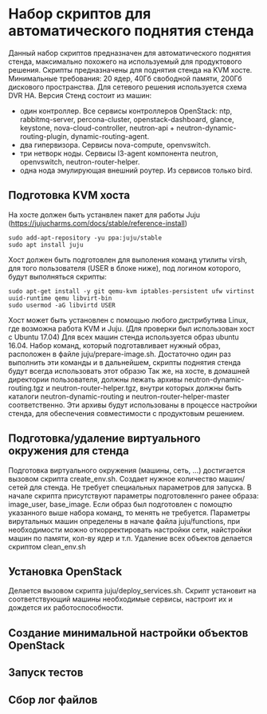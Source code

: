 # Набор скриптов для автоматического поднятия стенда

Данный набор скриптов предназначен для автоматического поднятия стенда, максимально похожего на используемый для продуктового решения.
Скрипты предназначены для поднятия стенда на KVM хосте. Минимальные требования: 20 ядер, 40Гб свободной памяти, 200Гб дискового пространства.
Для сетевого решения используется схема DVR HA. Версия 
Стенд состоит из машин:
  - один контроллер. Все сервисы контроллеров OpenStack: ntp, rabbitmq-server, percona-cluster, openstack-dashboard, glance, keystone, nova-cloud-controller, neutron-api + neutron-dynamic-routing-plugin, dynamic-routing-agent.
  - два гипервизора. Сервисы nova-compute, openvswitch.
  - три нетворк ноды. Сервисы l3-agent компонента neutron, openvswitch, neutron-router-helper.
  - одна нода эмулирующая внешний роутер. Из сервисов только bird.

## Подготовка KVM хоста
На хосте должен быть устанвлен пакет для работы Juju (https://jujucharms.com/docs/stable/reference-install)
  ```
  sudo add-apt-repository -yu ppa:juju/stable
  sudo apt install juju
  ```
Хост должен быть подготовлен для выполения команд утилиты virsh, для того пользователя (USER в блоке ниже), под логином которого, будут выполняться скрипты:
  ```
  sudo apt-get install -y git qemu-kvm iptables-persistent ufw virtinst uuid-runtime qemu libvirt-bin
  sudo usermod -aG libvirtd USER
  ```
Хост может быть установлен с помощью любого дистрибутива Linux, где возможна работа KVM и Juju. (Для проверки был использован хост с Ubuntu 17.04)
Для всех машин стенда используется образ ubuntu 16.04. Набор команд, который подготавливает нужный образ, расположен в файле juju/prepare-image.sh. Достаточно один раз выполнить эти команды и в дальнейшем, скрипты поднятия стенда будут всегда использовать этот образю
Так же, на хосте, в домашней директории пользователя, должны лежать архивы neutron-dynamic-routing.tgz и neutron-router-helper.tgz, внутри которых должны быть каталоги neutron-dynamic-routing и neutron-router-helper-master соответственно. Эти архивы будут использованы в процессе настройки стенда, для обеспечения совместимости с продуктовым решением.

## Подготовка/удаление виртуального окружения для стенда
Подготовка виртуального окружения (машины, сеть, ...) достигается вызовом скрипта create_env.sh. Создает нужное количество машин/сетей для стенда. Не требует специальных параметров для запуска. В начале скрипта присутствуют параметры подготовленнго ранее образа: image_user, base_image. Если образ был подготовлен с помощтю указанного выше набора команд, то менять не требуется.
Параметры вирутальных машин определены в начале файла juju/functions, при необходимости можно откорректировать настройки сети, найстройки машин по памяти, кол-ву ядер и т.п.
Удаление всех объектов делается скриптом clean_env.sh

## Установка OpenStack
Делается вызовом скрипта juju/deploy_services.sh. Скрипт установит на соответствующий машины необходимые сервисы, настроит их и дождется их работоспособности.

## Создание минимальной настройки объектов OpenStack

## Запуск тестов

## Сбор лог файлов

